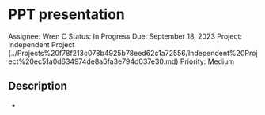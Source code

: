 # PPT presentation

Assignee: Wren C
Status: In Progress
Due: September 18, 2023
Project: Independent Project (../Projects%20f78f213c078b4925b78eed62c1a72556/Independent%20Project%20ec51a0d634974de8a6fa3e794d037e30.md)
Priority: Medium

## Description

-
